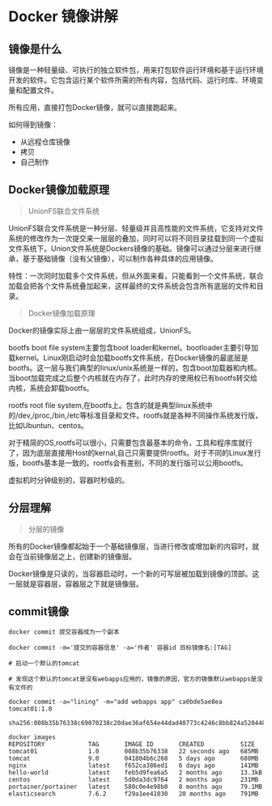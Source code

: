 # Docker 镜像讲解

## 镜像是什么

镜像是一种轻量级、可执行的独立软件包，用来打包软件运行环境和基于运行环境开发的软件。它包含运行某个软件所需的所有内容，包括代码、运行时库、环境变量和配置文件。

所有应用，直接打包Docker镜像，就可以直接跑起来。

如何得到镜像：

* 从远程仓库镜像
* 拷贝
* 自己制作



## Docker镜像加载原理

> UnionFS联合文件系统

UnionFS联合文件系统是一种分层、轻量级并且高性能的文件系统，它支持对文件系统的修改作为一次提交来一层层的叠加，同时可以将不同目录挂载到同一个虚拟文件系统下。Union文件系统是Dockers镜像的基础。镜像可以通过分层来进行继承，基于基础镜像（没有父镜像），可以制作各种具体的应用镜像。

特性：一次同时加载多个文件系统，但从外面来看，只能看到一个文件系统，联合加载会把各个文件系统叠加起来，这样最终的文件系统会包含所有底层的文件和目录。

> Docker镜像加载原理

Docker的镜像实际上由一层层的文件系统组成，UnionFS。

bootfs boot file system主要包含boot loader和kernel。bootloader主要引导加载kernel。Linux刚启动时会加载bootfs文件系统，在Docker镜像的最底层是bootfs。这一层与我们典型的linux/unix系统是一样的，包含boot加载器和内核。当boot加载完成之后整个内核就在内存了，此时内存的使用权已有bootfs转交给内核，系统会卸载bootfs。

rootfs root file system,在bootfs上。包含的就是典型linux系统中的/dev,/proc,/bin,/etc等标准目录和文件。rootfs就是各种不同操作系统发行版，比如Ubuntun、centos。



对于精简的OS,rootfs可以很小，只需要包含最基本的命令，工具和程序库就行了，因为底层直接用Host的kernal,自己只需要提供rootfs。对于不同的Linux发行版，bootfs基本是一致的。rootfs会有差别，不同的发行版可以公用bootfs。

虚拟机时分钟级别的，容器时秒级的。



## 分层理解

> 分层的镜像



所有的Docker镜像都起始于一个基础镜像层，当进行修改或增加新的内容时，就会在当前镜像层之上，创建新的镜像层。



Docker镜像是只读的，当容器启动时，一个新的可写层被加载到镜像的顶部。这一层就是容器层，容器层之下就是镜像层。



## commit镜像

```shell
docker commit 提交容器成为一个副本

docker commit -m='提交的容器信息' -a='作者' 容器id 目标镜像名:[TAG]
```

```shell
# 启动一个默认的tomcat

# 发现这个默认的tomcat是没有webapps应用的，镜像的原因，官方的镜像默认webapps是没有文件的

docker commit -a="lining" -m="add webapps app" ca0bde5ae8ea tomcat01:1.0

sha256:008b35b76338c69070238c20dae36af654e44dad40773c4246c8bb824a520448

docker images
REPOSITORY            TAG       IMAGE ID       CREATED          SIZE
tomcat01              1.0       008b35b76338   22 seconds ago   685MB
tomcat                9.0       041804b6c268   5 days ago       680MB
nginx                 latest    f652ca386ed1   6 days ago       141MB
hello-world           latest    feb5d9fea6a5   2 months ago     13.3kB
centos                latest    5d0da3dc9764   2 months ago     231MB
portainer/portainer   latest    580c0e4e98b0   8 months ago     79.1MB
elasticsearch         7.6.2     f29a1ee41030   20 months ago    791MB

```

